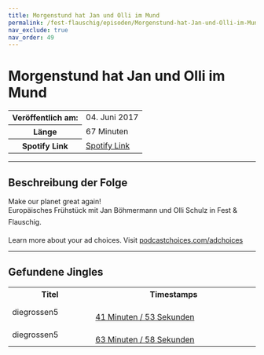 ```yaml
---
title: Morgenstund hat Jan und Olli im Mund
permalink: /fest-flauschig/episoden/Morgenstund-hat-Jan-und-Olli-im-Mund
nav_exclude: true
nav_order: 49
---
```


# Morgenstund hat Jan und Olli im Mund
<table class="resp-table dcf-table dcf-table-responsive dcf-table-bordered dcf-table-striped dcf-w-100%">
                    <tbody>
                        <tr>
                            <th scope="row">Veröffentlich am:</th>
                            <td data-label="Veröffentlich am:">04. Juni 2017</td>
                        </tr>
                        <tr>
                            <th scope="row">Länge </th>
                            <td data-label="Länge ">67 Minuten</td>
                        </tr><tr>
                                <th scope="row">Spotify Link</th>
                                <td data-label="Spotify Link"><a href="https://open.spotify.com/episode/6PxD8zYTP8GDZYV1KYGFRu">Spotify Link</a></td>
                            </tr></tbody>
                </table>

***

## Beschreibung der Folge

<div>
Make our planet great again! <br> Europäisches Frühstück mit Jan Böhmermann und Olli Schulz in Fest &amp; Flauschig.<p> </p><p>Learn more about your ad choices. Visit <a href="https://podcastchoices.com/adchoices">podcastchoices.com/adchoices</a></p>  
</div>

***

## Gefundene Jingles

<table style="display: table;">
                                    <tr>
                                        <th class="tableColumnTitle">Titel</th>
                                        <th class="tableColumnTimestamps">Timestamps</th>
                                    </tr>
                                    <tr>
                                <td markdown="span"  class="tableColumnTitle">diegrossen5</td>
                                <td markdown="span" class="tableColumnTimestamps">
                                <br>
                                <a href="https://open.spotify.com/episode/6PxD8zYTP8GDZYV1KYGFRu?t=2513">
                                41 Minuten / 53 Sekunden</a>
                                </td></tr><tr>
                                <td markdown="span"  class="tableColumnTitle">diegrossen5</td>
                                <td markdown="span" class="tableColumnTimestamps">
                                <br>
                                <a href="https://open.spotify.com/episode/6PxD8zYTP8GDZYV1KYGFRu?t=3838">
                                63 Minuten / 58 Sekunden</a>
                                </td></tr></table>